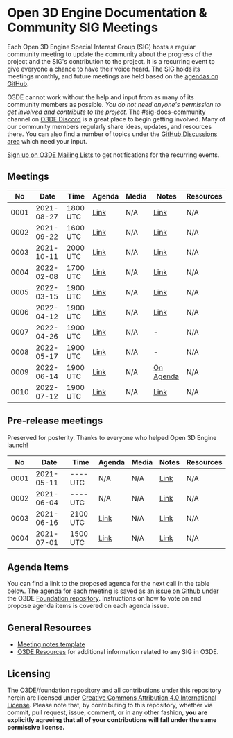 # Open 3D Engine Documentation & Community SIG Meetings

Each Open 3D Engine Special Interest Group (SIG) hosts a regular community meeting to update the community about the progress of the project and the SIG's contribution to the project. It is a recurring event to give everyone a chance to have their voice heard. The SIG holds its meetings monthly, and future meetings are held based on the [agendas on GitHub](https://github.com/o3de/sig-docs-community/labels/mtg-agenda).

O3DE cannot work without the help and input from as many of its community members as possible. *You do not need anyone's permission to get involved and contribute to the project.* The #sig-docs-community channel on [O3DE Discord](https://discord.gg/p3padwr58u) is a great place to begin getting involved. Many of our community members regularly share ideas, updates, and resources there. You can also find a number of topics under the [GitHub Discussions area](https://github.com/o3de/foundation/discussions) which need your input.

[Sign up on O3DE Mailing Lists](https://lists.o3de.org/groups) to get notifications for the recurring events.

## Meetings

| No   | Date       | Time     | Agenda  | Media | Notes | Resources |
| ---- | ---------- | -------- | ------- | ----- | ----- | ---- |
| 0001 | 2021-08-27 | 1800 UTC | [Link](https://github.com/o3de/sig-docs-community/issues/5)  | N/A | [Link](notes/sig-meeting-20210827.md) | N/A |
| 0002 | 2021-09-22 | 1600 UTC | [Link](https://github.com/o3de/sig-docs-community/issues/13) | N/A | [Link](notes/sig-meeting-20210922.md) | N/A |
| 0003 | 2021-10-11 | 2000 UTC | [Link](https://github.com/o3de/sig-docs-community/issues/15) | N/A | [Link](notes/sig-meeting-20211011.md) | N/A |
| 0004 | 2022-02-08 | 1700 UTC | [Link](https://github.com/o3de/sig-docs-community/issues/25) | N/A | [Link](notes/sig-meeting-20220208.md) | N/A |
| 0005 | 2022-03-15 | 1900 UTC | [Link](https://github.com/o3de/sig-docs-community/issues/35) | N/A | [Link](notes/sig-meeting-20220315.md) | N/A |
| 0006 | 2022-04-12 | 1900 UTC | [Link](https://github.com/o3de/sig-docs-community/issues/38) | N/A | [Link](notes/sig-meeting-20220412.md) | N/A |
| 0007 | 2022-04-26 | 1900 UTC | [Link](https://github.com/o3de/sig-docs-community/issues/39) | N/A | - | N/A |
| 0008 | 2022-05-17 | 1900 UTC | [Link](https://github.com/o3de/sig-docs-community/issues/41) | N/A | - | N/A |
| 0009 | 2022-06-14 | 1900 UTC | [Link](https://github.com/o3de/sig-docs-community/issues/42) | N/A | [On Agenda](https://github.com/o3de/sig-docs-community/issues/42) | N/A |
| 0010 | 2022-07-12 | 1900 UTC | [Link](https://github.com/o3de/sig-docs-community/issues/44) | N/A | [Link](notes/sig-meeting-20220417.md) | N/A |


## Pre-release meetings

Preserved for posterity. Thanks to everyone who helped Open 3D Engine launch!

| No   | Date       | Time     | Agenda  | Media | Notes | Resources |
| ---- | ---------- | -------- | ------- | ----- | ----- | ---- |
| 0001 | 2021-05-11 | ---- UTC | N/A | N/A | [Link](notes/sig-meeting-20210511.md) | N/A |
| 0002 | 2021-06-04 | ---- UTC | N/A | N/A | [Link](notes/sig-meeting-20210604.md) | N/A |
| 0003 | 2021-06-16 | 2100 UTC | [Link](https://github.com/o3de/sig-docs-community/issues/1) | N/A | [Link](notes/sig-meeting-20210616.md) | N/A |
| 0004 | 2021-07-01 | 1500 UTC | [Link](https://github.com/o3de/sig-docs-community/issues/3) | N/A | [Link](notes/sig-meeting-20210701.md) | N/A |

## Agenda Items

You can find a link to the proposed agenda for the next call in the table below. The agenda for each meeting is saved as [an issue on Github](https://github.com/o3de/foundation/issues?q=label%3Asig%2Fdocs+label%3Amtg-agenda+) under the O3DE [Foundation repository](https://github.com/o3de/foundation). Instructions on how to vote on and propose agenda items is covered on each agenda issue.

## General Resources

* [Meeting notes template](notes/TEMPLATE.md)
* [O3DE Resources](https://o3de.github.io/o3de/foundation) for additional information related to any SIG in O3DE.

## Licensing

The O3DE/foundation repository and all contributions under this repository herein are licensed under [Creative Commons Attribution 4.0 International License](http://creativecommons.org/licenses/by/4.0/). Please note that, by contributing to this repository, whether via commit, pull request, issue, comment, or in any other fashion, **you are explicitly agreeing that all of your contributions will fall under the same permissive license.**

